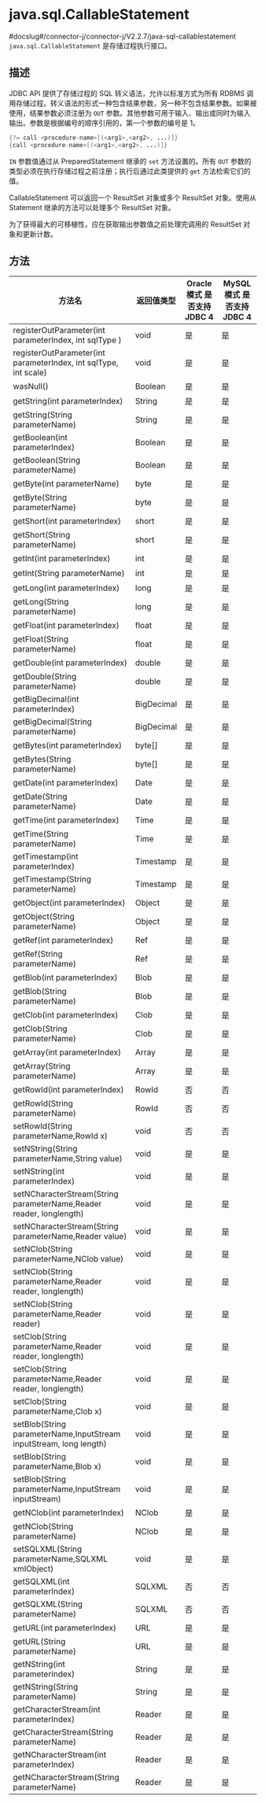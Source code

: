 # java.sql.CallableStatement 

#docslug#/connector-j/connector-j/V2.2.7/java-sql-callablestatement
`java.sql.CallableStatement` 是存储过程执行接口。

## 描述 

JDBC API 提供了存储过程的 SQL 转义语法，允许以标准方式为所有 RDBMS 调用存储过程。转义语法的形式一种包含结果参数，另一种不包含结果参数。如果被使用，结果参数必须注册为 `OUT` 参数。其他参数可用于输入、输出或同时为输入输出。参数是根据编号的顺序引用的，第一个参数的编号是 1。

```java
{?= call <procedure-name>[(<arg1>,<arg2>, ...)]}  
{call <procedure-name>[(<arg1>,<arg2>, ...)]}
```



`IN` 参数值通过从 PreparedStatement 继承的 `set` 方法设置的。所有 `OUT` 参数的类型必须在执行存储过程之前注册；执行后通过此类提供的 `get` 方法检索它们的值。

CallableStatement 可以返回一个 ResultSet 对象或多个 ResultSet 对象。使用从 Statement 继承的方法可以处理多个 ResultSet 对象。

为了获得最大的可移植性，应在获取输出参数值之前处理完调用的 ResultSet 对象和更新计数。

## 方法 



|     方法名   |   返回值类型    | **Oracle 模式** 是否支持 JDBC 4 | **MySQL 模式** 是否支持 JDBC 4 |
|-----------------|------------|-----------------|----------------|
| registerOutParameter(int parameterIndex, int sqlType )   | void    | 是     | 是       |
| registerOutParameter(int parameterIndex, int sqlType, int scale)    | void    | 是    | 是      |
| wasNull()                        | Boolean    | 是      | 是      |
| getString(int parameterIndex)    | String     | 是      | 是      |
| getString(String parameterName)  | String     | 是      | 是      |
| getBoolean(int parameterIndex)   | Boolean    | 是      | 是      |
| getBoolean(String parameterName) | Boolean    | 是      | 是      |
| getByte(int parameterName)       | byte       | 是      | 是      |
| getByte(String parameterName)    | byte       | 是      | 是      |
| getShort(int parameterIndex)     | short      | 是      | 是      |
| getShort(String parameterName)   | short      | 是      | 是      |
| getInt(int parameterIndex)       | int        | 是      | 是      |
| getInt(String parameterName)     | int        | 是      | 是      |
| getLong(int parameterIndex)      | long       | 是      | 是      |
| getLong(String parameterName)    | long       | 是      | 是      |
| getFloat(int parameterIndex)     | float      | 是      | 是      |
| getFloat(String parameterName)   | float      | 是      | 是      |
| getDouble(int parameterIndex)    | double     | 是      | 是      |
| getDouble(String parameterName)  | double     | 是      | 是      |
| getBigDecimal(int parameterIndex)| BigDecimal | 是      | 是      |
| getBigDecimal(String parameterName)  | BigDecimal | 是    | 是    |
| getBytes(int parameterIndex)     | byte\[\]   | 是      | 是      |
| getBytes(String parameterName)   | byte\[\]   | 是      | 是      |
| getDate(int parameterIndex)      | Date       | 是      | 是      |
| getDate(String parameterName)    | Date       | 是      | 是      |
| getTime(int parameterIndex)      | Time       | 是      | 是      |
| getTime(String parameterName)    | Time       | 是      | 是      |
| getTimestamp(int parameterIndex) | Timestamp  | 是      | 是      |
| getTimestamp(String parameterName) | Timestamp  | 是    | 是      |
| getObject(int parameterIndex)    | Object     | 是      | 是      |
| getObject(String parameterName)  | Object     | 是      | 是      |
| getRef(int parameterIndex)      | Ref      | 是    | 是     |
| getRef(String parameterName)    | Ref      | 是    | 是     |
| getBlob(int parameterIndex)     | Blob     | 是    | 是     |
| getBlob(String parameterName)   | Blob     | 是    | 是     |
| getClob(int parameterIndex)     | Clob     | 是    | 是     |
| getClob(String parameterName)   | Clob     | 是    | 是     |
| getArray(int parameterIndex)    | Array    | 是    | 是     |
| getArray(String parameterName)  | Array    | 是    | 是     |
| getRowId(int parameterIndex)    | RowId    | 否    | 否     |
| getRowId(String parameterName)  | RowId    | 否    | 否     |
| setRowId(String parameterName,RowId x)   | void    | 否     | 否     |
| setNString(String parameterName,String value)   | void    | 是    | 是     |
| setNString(int parameterIndex)  | void    | 是   | 是    |
| setNCharacterStream(String parameterName,Reader reader, longlength) | void   | 是   | 是    |
| setNCharacterStream(String parameterName,Reader value)   | void    | 是    | 是    |
| setNClob(String parameterName,NClob value)   | void    | 是    | 是    |
| setNClob(String parameterName,Reader reader, longlength)     | void   | 是    | 是    |
| setNClob(String parameterName,Reader reader) | void   | 是    | 是   |
| setClob(String parameterName,Reader reader, longlength)  | void   | 是   | 是      |
| setClob(String parameterName,Reader reader, longlength)  | void  | 是  | 是   |
| setClob(String parameterName,Clob x)    | void   | 是    | 是   |
| setBlob(String parameterName,InputStream inputStream, long length)  | void    | 是   | 是     |
| setBlob(String parameterName,Blob x)    | void   | 是    | 是   |
| setBlob(String parameterName,InputStream inputStream)  | void  | 是  | 是  |
| getNClob(int parameterIndex)    | NClob  | 是   | 是    |
| getNClob(String parameterName)  | NClob  | 是   | 是    |
| setSQLXML(String parameterName,SQLXML xmlObject)   | void   | 是   | 是    |
| getSQLXML(int parameterIndex)   | SQLXML  | 否   | 否   |
| getSQLXML(String parameterName) | SQLXML  | 否   | 否   |
| getURL(int parameterIndex)      | URL     | 是   | 是   |
| getURL(String parameterName)    | URL     | 是   | 是   |
| getNString(int parameterIndex)  | String  | 是   | 是   |
| getNString(String parameterName)    | String  | 是     | 是     |
| getCharacterStream(int parameterIndex)    | Reader  | 是    | 是   |
| getCharacterStream(String parameterName)  | Reader  | 是    | 是   |
| getNCharacterStream(int parameterIndex)   | Reader  | 是    | 是   |
| getNCharacterStream(String parameterName) | Reader  | 是    | 是   |



